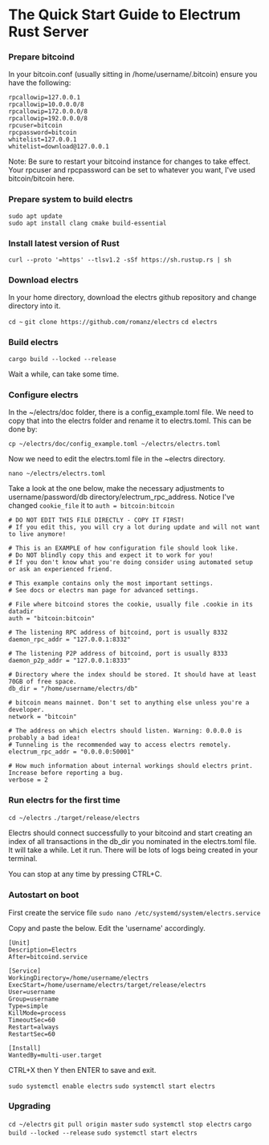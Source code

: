 # The Quick Start Guide to Electrum Rust Server

### Prepare bitcoind

In your bitcoin.conf (usually sitting in /home/username/.bitcoin) ensure you have the following:
```
rpcallowip=127.0.0.1
rpcallowip=10.0.0.0/8
rpcallowip=172.0.0.0/8
rpcallowip=192.0.0.0/8
rpcuser=bitcoin
rpcpassword=bitcoin
whitelist=127.0.0.1
whitelist=download@127.0.0.1
```
Note: Be sure to restart your bitcoind instance for changes to take effect.
Your rpcuser and rpcpassword can be set to whatever you want, I've used bitcoin/bitcoin here.


### Prepare system to build electrs

```
sudo apt update
sudo apt install clang cmake build-essential
```

### Install latest version of Rust

`curl --proto '=https' --tlsv1.2 -sSf https://sh.rustup.rs | sh`

### Download electrs

In your home directory, download the electrs github repository and change directory into it.

`cd ~`
`git clone https://github.com/romanz/electrs`
`cd electrs`

### Build electrs

`cargo build --locked --release`

Wait a while, can take some time.

### Configure electrs

In the ~/electrs/doc folder, there is a config_example.toml file. We need to copy that into the electrs folder and rename it to electrs.toml. This can be done by:

`cp ~/electrs/doc/config_example.toml ~/electrs/electrs.toml`

Now we need to edit the electrs.toml file in the ~electrs directory.

`nano ~/electrs/electrs.toml`

Take a look at the one below, make the necessary adjustments to username/password/db directory/electrum_rpc_address. Notice I've changed `cookie_file` it to `auth = bitcoin:bitcoin` 

```
# DO NOT EDIT THIS FILE DIRECTLY - COPY IT FIRST!
# If you edit this, you will cry a lot during update and will not want to live anymore!

# This is an EXAMPLE of how configuration file should look like.
# Do NOT blindly copy this and expect it to work for you!
# If you don't know what you're doing consider using automated setup or ask an experienced friend.

# This example contains only the most important settings.
# See docs or electrs man page for advanced settings.

# File where bitcoind stores the cookie, usually file .cookie in its datadir
auth = "bitcoin:bitcoin"

# The listening RPC address of bitcoind, port is usually 8332
daemon_rpc_addr = "127.0.0.1:8332"

# The listening P2P address of bitcoind, port is usually 8333
daemon_p2p_addr = "127.0.0.1:8333"

# Directory where the index should be stored. It should have at least 70GB of free space.
db_dir = "/home/username/electrs/db"

# bitcoin means mainnet. Don't set to anything else unless you're a developer.
network = "bitcoin"

# The address on which electrs should listen. Warning: 0.0.0.0 is probably a bad idea!
# Tunneling is the recommended way to access electrs remotely.
electrum_rpc_addr = "0.0.0.0:50001"

# How much information about internal workings should electrs print. Increase before reporting a bug.
verbose = 2
```

### Run electrs for the first time

`cd ~/electrs`
`./target/release/electrs`

Electrs should connect successfully to your bitcoind and start creating an index of all transactions in the db_dir you nominated in the electrs.toml file. It will take a while. Let it run. There will be lots of logs being created in your terminal.

You can stop at any time by pressing CTRL+C.

### Autostart on boot

First create the service file
`sudo nano /etc/systemd/system/electrs.service`

Copy and paste the below. Edit the 'username' accordingly.

```
[Unit]
Description=Electrs
After=bitcoind.service

[Service]
WorkingDirectory=/home/username/electrs
ExecStart=/home/username/electrs/target/release/electrs
User=username
Group=username
Type=simple
KillMode=process
TimeoutSec=60
Restart=always
RestartSec=60

[Install]
WantedBy=multi-user.target
```
CTRL+X then Y then ENTER to save and exit.

`sudo systemctl enable electrs`
`sudo systemctl start electrs`


### Upgrading

`cd ~/electrs`
`git pull origin master`
`sudo systemctl stop electrs`
`cargo build --locked --release`
`sudo systemctl start electrs`
